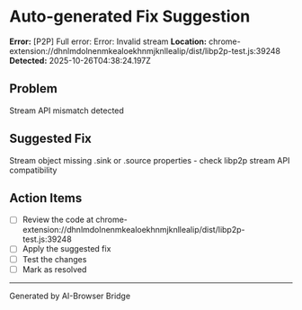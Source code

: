 # Auto-generated Fix Suggestion

**Error:** [P2P] Full error: Error: Invalid stream
**Location:** chrome-extension://dhnlmdolnenmkealoekhnmjknllealip/dist/libp2p-test.js:39248
**Detected:** 2025-10-26T04:38:24.197Z

## Problem
Stream API mismatch detected

## Suggested Fix
Stream object missing .sink or .source properties - check libp2p stream API compatibility

## Action Items
- [ ] Review the code at chrome-extension://dhnlmdolnenmkealoekhnmjknllealip/dist/libp2p-test.js:39248
- [ ] Apply the suggested fix
- [ ] Test the changes
- [ ] Mark as resolved

---
Generated by AI-Browser Bridge
